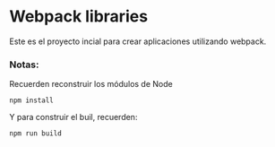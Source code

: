 # Webpack libraries

Este es el proyecto incial para crear aplicaciones utilizando webpack.

### Notas:

Recuerden reconstruir los módulos de Node
```
npm install
```

Y para construir el buil, recuerden:
```
npm run build 
```